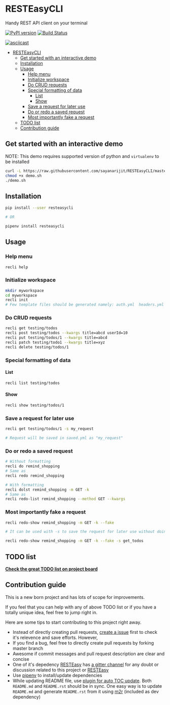 # RESTEasyCLI

Handy REST API client on your terminal

[![PyPI version](https://img.shields.io/pypi/v/RESTEasyCLI.svg)](https://pypi.org/project/RESTEasyCLI)
[![Build Status](https://travis-ci.org/rapidstack/RESTEasyCLI.svg?branch=master)](https://travis-ci.org/rapidstack/RESTEasyCLI)

[![asciicast](https://asciinema.org/a/219207.svg)](https://asciinema.org/a/219207)

- [RESTEasyCLI](#resteasycli)
  - [Get started with an interactive demo](#get-started-with-an-interactive-demo)
  - [Installation](#installation)
  - [Usage](#usage)
    - [Help menu](#help-menu)
    - [Initialize workspace](#initialize-workspace)
    - [Do CRUD requests](#do-crud-requests)
    - [Special formatting of data](#special-formatting-of-data)
      - [List](#list)
      - [Show](#show)
    - [Save a request for later use](#save-a-request-for-later-use)
    - [Do or redo a saved request](#do-or-redo-a-saved-request)
    - [Most importantly fake a request](#most-importantly-fake-a-request)
  - [TODO list](#todo-list)
  - [Contribution guide](#contribution-guide)

## Get started with an interactive demo

NOTE: This demo requires supported version of python and `virtualenv` to be installed

```bash
curl -L https://raw.githubusercontent.com/sayanarijit/RESTEasyCLI/master/tools/demo.sh -o demo.sh
chmod +x demo.sh
./demo.sh
```

## Installation
 
```bash
pip install --user resteasycli

# OR

pipenv install resteasycli
```

## Usage

### Help menu
```bash
recli help
```

### Initialize workspace
```bash
mkdir myworkspace
cd myworkspace
recli init
# Few template files should be generated namely: auth.yml  headers.yml  saved.yml  sites.yml
```

### Do CRUD requests

```bash
recli get testing/todos
recli post testing/todos --kwargs title=abcd userId=10
recli put testing/todos/1 --kwargs title=abcd
recli patch testing/todo1 --kwargs title=xyz
recli delete testing/todos/1
```

### Special formatting of data

#### List

```bash
recli list testing/todos
```

#### Show

```bash
recli show testing/todos/1
```

### Save a request for later use

```bash
recli get testing/todos/1 -s my_request

# Request will be saved in saved.yml as "my_request"
```
### Do or redo a saved request

```bash
# Without formatting
recli do remind_shopping
# Same as
recli redo remind_shopping

# With formatting
recli dolst remind_shopping -m GET -k
# Same as
recli redo-list remind_shopping --method GET --kwargs
```

### Most importantly fake a request

```bash
recli redo-show remind_shopping -m GET -k --fake

# It can be used with -s to save the request for later use without doing it

recli redo-show remind_shopping -m GET -k --fake -s get_todos
```

## TODO list

**[Check the great TODO list on project board](https://github.com/rapidstack/RESTEasyCLI/projects)**

## Contribution guide

This is a new born project and has lots of scope for improvements.

If you feel that you can help with any of above TODO list or if you have a totally unique idea, feel free to jump right in.

Here are some tips to start contributing to this project right away.

- Instead of directly creating pull requests, [create a issue](https://github.com/rapidstack/RESTEasyCLI/issues/new) first to check it's relevence and save efforts. However,
- If you find a bug, feel free to directly create pull requests by forking master branch
- Awesome if commit messages and pull request description are clear and concise
- One of it's depedency [RESTEasy](https://github.com/rapidstack/RESTEasy) has [a gitter channel](https://gitter.im/rapidstack/RESTEasy) for any doubt or discussion related to this project or [RESTEasy](https://github.com/rapidstack/RESTEasy)
- Use [pipenv](https://github.com/pypa/pipenv) to install/update dependencies
- While updating README file, use [plugin for auto TOC update](https://github.com/ekalinin/github-markdown-toc). Both `README.md` and `README.rst` should be in sync. One easy way is to update `README.md` and generate `README.rst` from it using [m2r](https://github.com/miyakogi/m2r) (included as dev dependency)
